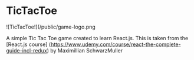 # TicTacToe 
![TicTacToe!](/public/game-logo.png 

A simple Tic Tac Toe game created to learn React.js. This is taken from the [React.js course] (https://www.udemy.com/course/react-the-complete-guide-incl-redux) by Maximillian SchwarzMuller